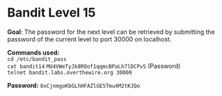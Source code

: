 # Bandit Level 15  

**Goal**: The password for the next level can be retrieved by submitting the password of the current level to port 30000 on localhost.  

**Commands used:**  
`cd /etc/bandit_pass`  
`cat bandit14` `MU4VWeTyJk8ROof1qqmcBPaLh7lDCPvS` (Password)  
`telnet bandit.labs.overthewire.org 30000`  

**Password:** `8xCjnmgoKbGLhHFAZlGE5Tmu4M2tKJQo`
